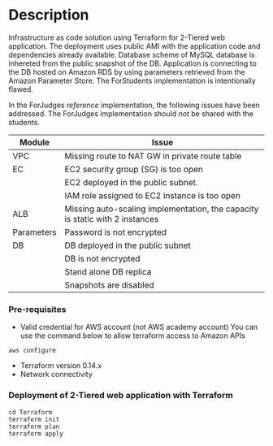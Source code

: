 ###

# Description

Infrastructure as code solution using Terraform for 2-Tiered web application.
The deployment uses public AMI with the application code and dependencies already available.
Database scheme of MySQL database is inhereted from the public snapshot of the DB.
Application is connecting to the DB hosted on Amazon RDS by using parameters retrieved from the Amazon Parameter Store.
The ForStudents implementation is intentionally flawed.

In the ForJudges _reference_ implementation, the following issues have been addressed.
The ForJudges implementation should _not_ be shared with the students.

| Module         | Issue                                                      |
|----------------|------------------------------------------------------------|
| VPC            | Missing route to NAT GW in private route table             |
| EC             | EC2 security group (SG) is too open                         |
|                | EC2 deployed in the public subnet.                         |
|                | IAM role assigned to EC2 instance is too open               |
| ALB            | Missing auto-scaling implementation, the capacity is static with 2 instances |
| Parameters     | Password is not encrypted                                  |
| DB             | DB deployed in the public subnet                            |
|                | DB is not encrypted                                        |
|                | Stand alone DB replica                                      |
|                | Snapshots are disabled

### Pre-requisites

- Valid credential for AWS account (not AWS academy account)
You can use the command below to allow terraform access to Amazon APIs  

```
aws configure
```

- Terraform version 0.14.x
- Network connectivity

### Deployment of  2-Tiered web application with Terraform

```
cd Terraform
terraform init
terraform plan
terraform apply 
```
